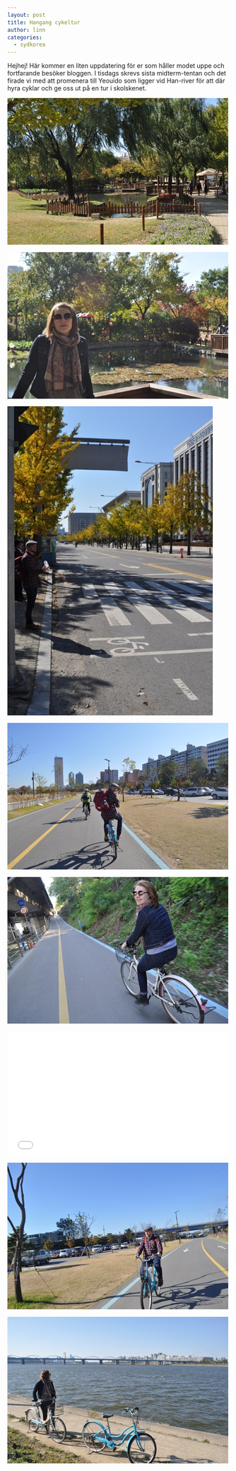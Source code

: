 ```yaml
---
layout: post
title: Hangang cykeltur
author: linn
categories:
  - sydkorea
---
```


Hejhej! Här kommer en liten uppdatering för er som håller modet uppe och fortfarande besöker bloggen. I tisdags skrevs sista midterm-tentan och det firade vi med att promenera till Yeouido som ligger vid Han-river för att där hyra cyklar och ge oss ut på en tur i skolskenet.

![](/media/hangang-cykeltur-1.jpg)

![](/media/hangang-cykeltur-2.jpg)

![](/media/hangang-cykeltur-3.jpg)

![](/media/hangang-cykeltur-4.jpg)

![](/media/hangang-cykeltur-5.jpg)

<iframe src="//player.vimeo.com/video/31293577?title=0&amp;byline=0&amp;portrait=0&amp;color=000000" width="500" height="281" frameborder="0"> </iframe>

![](/media/hangang-cykeltur-6.jpg)

![](/media/hangang-cykeltur-7.jpg)